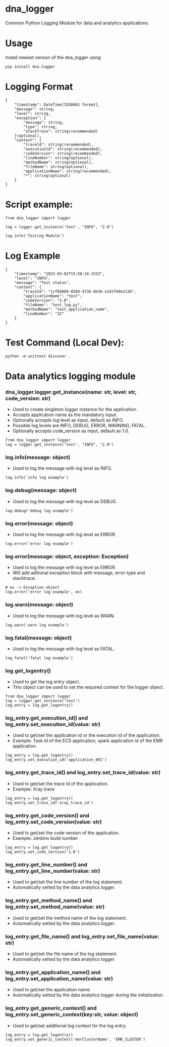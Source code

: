# dna_logger
Common Python Logging Module for data and analytics applications.

# Usage
Install newest version of the dna_logger using

``` pip install dna-logger ```

# Logging Format
```
{
    "timestamp": DateTime[ISO8601 format],
    "message": string,
    "level": string,
    "exception": {
        "message": string,
        "type": string,
        "stackTrace": string(recommended)
    }(optional),
    "context": {
        "traceld": string(recommended),
        "executionld": string(recommended),
        "codeVersion": string(recommended),
        "lineNumber": string(optional),
        "methodName": string(optional),
        "fileName": string(optional),
        "applicationName": string(recommended),
        "*": string(optional)
    }
}
```

# Script example:

```
from dna_logger import logger

log = logger.get_instance('test', "INFO", "2.0")

log.info('Testing Module')
```

# Log Example
```
{
	"timestamp": "2023-03-02T15:50:18.155Z",
	"level": "INFO",
	"message": "Test status",
	"context": {
		"traceId": "1cf8d889-058d-4736-8b36-e242f69e2130",
		"applicationName": "test",
		"codeVersion": "2.0",
		"fileName": "test_log.py",
		"methodName": "test_application_name",
		"lineNumber": "32"
	}
}
```

# Test Command (Local Dev):
```
python -m unittest discover .
```

# Data analytics logging module

### dna_logger.logger.get_instance(name: str, level: str, code_version: str)

* Used to create singleton logger instance for the application.
* Accepts application name as the mandatory input.
* Optionally accepts log level as input, default as INFO.
* Possible log levels are INFO, DEBUG, ERROR, WARNING, FATAL.
* Optionally accepts code_version as input, default as 1.0.

```
from dna_logger import logger
log = logger.get_instance('test', "INFO", "2.0")
```

### log.info(message: object)
* Used to log the message with log level as INFO.
```
log.info('info log example')
```

### log.debug(message: object)
* Used to log the message with log level as DEBUG.
```
log.debug('debug log example')
```

### log.error(message: object)
* Used to log the message with log level as ERROR.
```
log.error('error log example')
```

### log.error(message: object, exception: Exception)
* Used to log the message with log level as ERROR.
* Will add aditional exception block with message, error type and stacktrace.
```
# ex -> Exception object
log.error('error log example', ex)
```

### log.warn(message: object)
* Used to log the message with log level as WARN.
```
log.warn('warn log example')
```

### log.fatal(message: object)
* Used to log the message with log level as FATAL.
```
log.fatal('fatal log example')
```

### log.get_logentry()
* Used to get the log entry object.
* This object can be used to set the required context for the logger object.

```
from dna_logger import logger
log = logger.get_instance('test')
log_entry = log.get_logentry()
```

### log_entry.get_execution_id() and log_entry.set_execution_id(value: str)
* Used to get/set the application id or the execution id of the application.
* Example: Task id of the ECS application, spark application id of the EMR application.
```
log_entry = log.get_logentry()
log_entry.set_execution_id('application_001')
```

### log_entry.get_trace_id() and log_entry.set_trace_id(value: str)
* Used to get/set the trace id of the application.
* Example: Xray trace
```
log_entry = log.get_logentry()
log_entry.set_trace_id('xray_trace_id')
```

### log_entry.get_code_version() and log_entry.set_code_version(value: str)
* Used to get/set the code version of the application.
* Example: Jenkins build number
```
log_entry = log.get_logentry()
log_entry.set_code_version('1.0')
```

### log_entry.get_line_number() and log_entry.get_line_number(value: str)
* Used to get/set the line number of the log statement.
* Automatically setted by the data analytics logger.

### log_entry.get_method_name() and log_entry.set_method_name(value: str)
* Used to get/set the method name of the log statement.
* Automatically setted by the data analytics logger.

### log_entry.get_file_name() and log_entry.set_file_name(value: str)
* Used to get/set the file name of the log statement.
* Automatically setted by the data analytics logger.

### log_entry.get_application_name() and log_entry.set_application_name(value: str)
* Used to get/set the application name.
* Automatically setted by the data analytics logger during the initialization.

### log_entry.get_generic_context() and log_entry.set_generic_context(key:str, value: object)
* Used to get/set additional log context for the log entry.
```
log_entry = log.get_logentry()
log_entry.set_generic_context('emrClusterName', 'EMR_CLUSTER')
```
